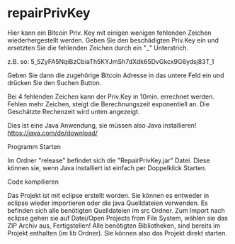 # repairPrivKey
Hier kann ein Bitcoin Priv. Key mit einigen wenigen fehlenden Zeichen wiederhergestellt werden.
Geben Sie den beschädigten Priv.Key ein und ersetzten Sie die fehlenden Zeichen durch ein "_" Unterstrich.

z.B. so:              5_5ZyFA5NqiBzCbiaTh5KYJmSh7dXdk65DvGkcx9G6ydsj83T_1

Geben Sie dann die zugehörige Bitcoin Adresse in das untere Feld ein und drücken Sie den Suchen Button.

Bei 4 fehlenden Zeichen kann der Priv.Key in 10min. errechnet werden. Fehlen mehr Zeichen, steigt die Berechnungszeit exponentiell an. 
Die Geschätzte Rechenzeit wird unten angezeigt.






Dies ist eine Java Anwendung, sie müssen also Java installieren!
https://java.com/de/download/


Programm Starten

Im Ordner "release" befindet sich die "RepairPrivKey.jar" Datei.
Diese können sie, wenn Java installiert ist einfach per Doppelklick Starten.


Code kompilieren

Das Projekt ist mit eclipse erstellt worden.
Sie können es entweder in eclipse wieder importieren oder die java Quelldateien verwenden.
Es befinden sich alle benötigten Quelldateien im src Ordner.
Zum Import nach eclipse gehen sie auf Datei/Open Projects from File System, wählen sie das ZIP Archiv aus, Fertigstellen!
Alle benötigten Bibliotheken, sind bereits im Projekt enthalten (im lib Ordner). Sie können also das Projekt direkt starten.

